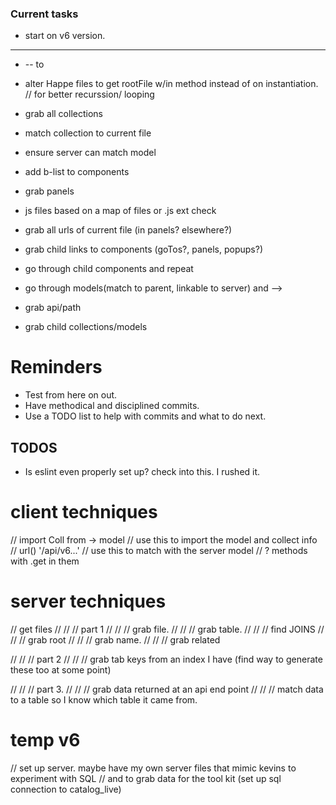 ### Current tasks

- start on v6 version.

---

- -- to
- alter Happe files to get rootFile w/in method instead of on instantiation. // for better recurssion/ looping
- grab all collections
- match collection to current file
- ensure server can match model
- add b-list to components
- grab panels

- js files based on a map of files or .js ext check

- grab all urls of current file (in panels? elsewhere?)
- grab child links to components (goTos?, panels, popups?)

- go through child components and repeat

- go through models(match to parent, linkable to server) and -->
- grab api/path
- grab child collections/models

# Reminders

- Test from here on out.
- Have methodical and disciplined commits.
- Use a TODO list to help with commits and what to do next.

## TODOS

- Is eslint even properly set up? check into this. I rushed it.

# client techniques

// import Coll from -> model
// use this to import the model and collect info
// url() '/api/v6...'
// use this to match with the server model
// ? methods with .get in them

# server techniques

// get files
// // // part 1
// // // grab file.
// // // grab table.
// // // find JOINS
// // // grab root
// // // grab name.
// // // grab related

// // // part 2
// // // grab tab keys from an index I have (find way to generate these too at some point)

// // // part 3.
// // // grab data returned at an api end point
// // // match data to a table so I know which table it came from.

# temp v6

// set up server. maybe have my own server files that mimic kevins to experiment with SQL
// and to grab data for the tool kit (set up sql connection to catalog_live)
